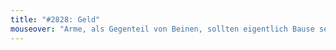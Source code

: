 ```yaml
---
title: "#2828: Geld"
mouseover: "Arme, als Gegenteil von Beinen, sollten eigentlich Bause sein. Oder Beine dann eben Reiche."
---
```

